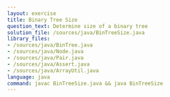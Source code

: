 ```yaml
---
layout: exercise
title: Binary Tree Size
question_text: Determine size of a binary tree
solution_file: /sources/java/BinTreeSize.java
library_files:
- /sources/java/BinTree.java
- /sources/java/Node.java
- /sources/java/Pair.java
- /sources/java/Assert.java
- /sources/java/ArrayUtil.java
language: java
command: javac BinTreeSize.java && java BinTreeSize
---
```

